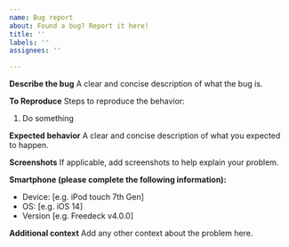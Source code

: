 ```yaml
---
name: Bug report
about: Found a bug? Report it here!
title: ''
labels: ''
assignees: ''

---
```


**Describe the bug**
A clear and concise description of what the bug is.

**To Reproduce**
Steps to reproduce the behavior:
1. Do something

**Expected behavior**
A clear and concise description of what you expected to happen.

**Screenshots**
If applicable, add screenshots to help explain your problem.

**Smartphone (please complete the following information):**
 - Device: [e.g. iPod touch 7th Gen]
 - OS: [e.g. iOS 14]
 - Version [e.g. Freedeck v4.0.0]

**Additional context**
Add any other context about the problem here.
